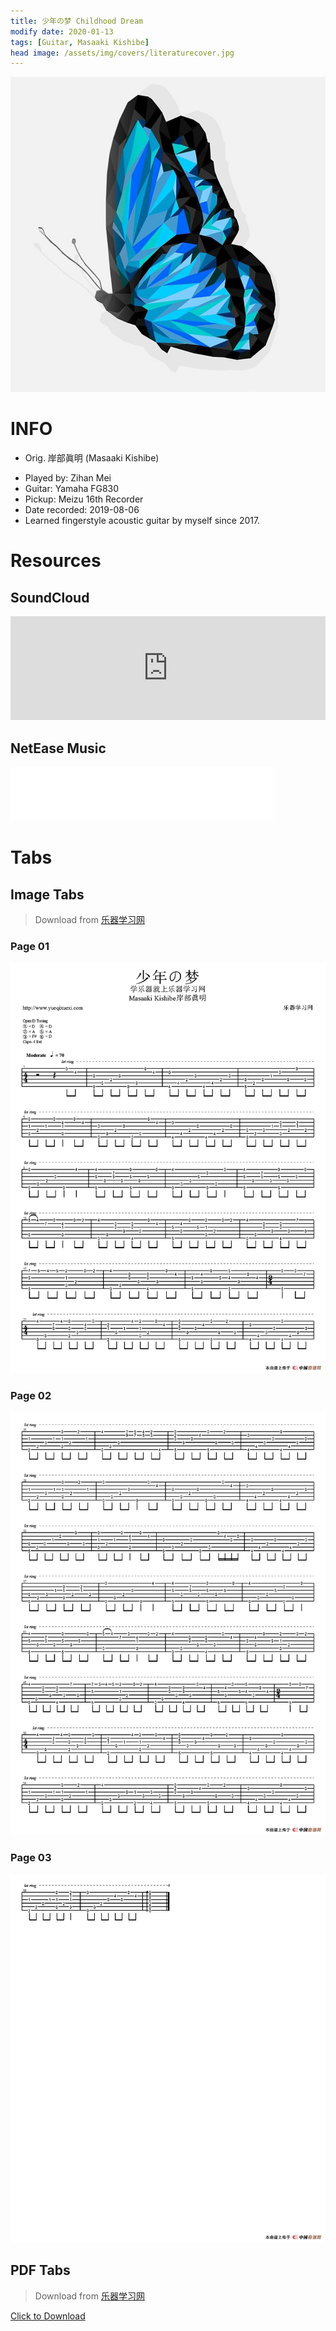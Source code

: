 ```yaml
---
title: 少年の梦 Childhood Dream
modify date: 2020-01-13
tags: [Guitar, Masaaki Kishibe]
head image: /assets/img/covers/literaturecover.jpg
---
```


![ChildhoodDreamCover](../../assets/img/02literature/00guitar/2019-08-06%E5%B0%91%E5%B9%B4%E3%81%AE%E6%A2%A6/Lis-butterfly2cover.jpg)

# INFO
* Orig. 岸部眞明 (Masaaki Kishibe)
<!--more-->
* Played by: Zihan Mei
* Guitar: Yamaha FG830
* Pickup: Meizu 16th Recorder
* Date recorded: 2019-08-06
* Learned fingerstyle acoustic guitar by myself since 2017.

# Resources
## SoundCloud
<iframe width="100%" height="166" scrolling="no" frameborder="no" allow="autoplay" src="https://w.soundcloud.com/player/?url=https%3A//api.soundcloud.com/tracks/741232939&color=%23fd746c&auto_play=false&hide_related=false&show_comments=true&show_user=true&show_reposts=false&show_teaser=true"></iframe>

## NetEase Music
<iframe frameborder="no" border="0" marginwidth="0" marginheight="0" width=420 height=86 src="//music.163.com/outchain/player?type=3&id=2062552975&auto=0&height=66"></iframe>

# Tabs
## Image Tabs
> Download from [乐器学习网](http://www.yueqixuexi.com)

### Page 01

![少年の梦01](../../assets/img/02literature/00guitar/2019-08-06%E5%B0%91%E5%B9%B4%E3%81%AE%E6%A2%A6/%E5%B0%91%E5%B9%B4%E3%81%AE%E6%A2%A61.png)

### Page 02

![少年の梦02](../../assets/img/02literature/00guitar/2019-08-06%E5%B0%91%E5%B9%B4%E3%81%AE%E6%A2%A6/%E5%B0%91%E5%B9%B4%E3%81%AE%E6%A2%A62.png)

### Page 03

![少年の梦03](../../assets/img/02literature/00guitar/2019-08-06%E5%B0%91%E5%B9%B4%E3%81%AE%E6%A2%A6/%E5%B0%91%E5%B9%B4%E3%81%AE%E6%A2%A63.png)

## PDF Tabs
> Download from [乐器学习网](http://www.yueqixuexi.com)

[Click to Download](/assets/img/02literature/00guitar/2019-08-06少年の梦/少年の梦.pdf)

